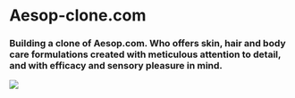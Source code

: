 # Aesop-clone.com

### Building a clone of Aesop.com. Who offers skin, hair and body care formulations created with meticulous attention to detail, and with efficacy and sensory pleasure in mind.

<img src="./templates/homepage.png" />
